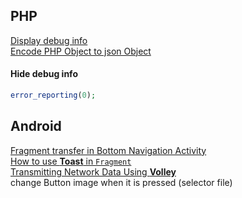 ## PHP
[Display debug info](https://www.iamle.com/archives/1490.html)  
[Encode PHP Object to json Object]()
#### Hide debug info
```php
error_reporting(0);
```
## Android
[Fragment transfer in Bottom Navigation Activity](http://www.jb51.net/article/81777.htm)  
[How to use **Toast** in `Fragment`](http://blog.csdn.net/ygd1994/article/details/51787864)  
[Transmitting Network Data Using **Volley**](https://developer.android.com/training/volley/index.html)  
change Button image when it is pressed (selector file)  

